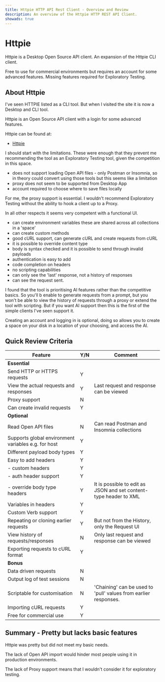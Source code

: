 ```yaml
---
title: Httpie HTTP API Rest Client - Overview and Review
description: An overview of the Httpie HTTP REST API Client.
showads: true
---
```


# Httpie

Httpie is a Desktop Open Source API client. An expansion of the Httpie CLI client.

Free to use for commercial environments but requires an account for some advanced features. Missing features required for Exploratory Testing.

## About Httpie

I've seen HTTPIE listed as a CLI tool. But when I visited the site it is now a Desktop and CLI tool.

Httpie is an Open Source API client with a login for some advanced features.

Httpie can be found at:

- [Httpie](https://httpie.io/)

I should start with the limitations. These were enough that they prevent me recommending the tool as an Exploratory Testing tool, given the competition in this space.

- does not support loading Open API files - only Postman or Insomnia, so in theory could convert using those tools but this seems like a limitation
- proxy does not seem to be supported from Desktop App
- account required to choose where to save files locally

For me, the proxy support is essential. I wouldn't recommend Exploratory Testing without the ability to hook a client up to a Proxy.

In all other respects it seems very competent with a functional UI.

- can create environment variables these are shared across all collections in a 'space'
- can create custom methods
- good cURL support, can generate cURL and create requests from cURL
- it is possible to override content type
- body is syntax checked and it is possible to send through invalid payloads
- authentication is easy to add
- code completion on headers
- no scripting capabilities
- can only see the 'last' response, not a history of responses
- can see the request sent.

I found that the tool is prioritising AI features rather than the competitive basics. So you'll b enable to generate requests from a prompt, but you won't be able to view the history of requests through a proxy or extend the tool with scripting. But if you want AI support then this is the first of the simple clients I've seen support it.

Creating an account and logging in is optional, doing so allows you to create a space on your disk in a location of your choosing, and access the AI.

## Quick Review Criteria

| Feature                                             | Y/N | Comment                                                                                                                  |
|-----------------------------------------------------|-----|--------------------------------------------------------------------------------------------------------------------------|
| **Essential**                                       |     |                                                                                                                          |
| Send HTTP or HTTPS requests                         | Y   |                                                                                                                          |
| View the actual requests and responses | Y   | Last request and response can be viewed                                                                                  |
| Proxy support                                       | N   |                                                                                                                          |
| Can create invalid requests                         | Y   |                                                                                                                          |
| **Optional**                                        |     |                                                                                                                          |
| Read Open API files                                 | N   | Can read Postman and Insomnia collections                                                                                |
| Supports global environment variables e.g. for host | Y   |                                                                                                                          |
| Different payload body types                        | Y   |                                                                                                                          |
| Easy to add headers                                 | Y   |                                                                                                                          |
| - custom headers                                    | Y   |                                                                                                                          |
| - auth header support                               | Y   |                                                                                                                          |
| - override body type headers                        | Y   | It is possible to edit as JSON and set content-type header to XML                                                        |
| Variables in headers                                | Y   |                                                                                                                          |
| Custom Verb support                                 | Y   |                                                                                                                          |
| Repeating or cloning earlier requests               | Y   | But not from the History, only the Request UI                                                                            |
| View history of requests/responses                  | N   | Only last request and response can be viewed                                                                             |
| Exporting requests to cURL format                   | Y   |                                                                                                                          |
| **Bonus**                                           |     |                                                                                                                          |
| Data driven requests                                | N   |                                                                                                                          |
| Output log of test sessions                         | N   |                                                                                                                          |
| Scriptable for customisation                        | N   | 'Chaining' can be used to 'pull' values from earlier responses.                                                          |
| Importing cURL requests                             | Y   |                                                                     |
| Free for commercial use | Y   |  |


## Summary - Pretty but lacks basic features

Httpie was pretty but did not meet my basic needs.

The lack of Open API import would hinder most people using it in production environments.

The lack of Proxy support means that I wouldn't consider it for exploratory testing.